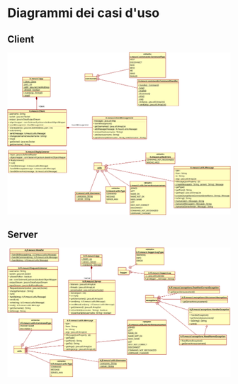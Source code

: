 # Diagrammi dei casi d'uso
## Client
![diagramma-classi-client](./client/diagramma%20delle%20classi.png)
## Server
![diagramma-classi-server](./server/diagramma%20delle%20classi.png)